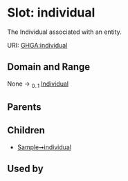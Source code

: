 
# Slot: individual


The Individual associated with an entity.

URI: [GHGA:individual](https://w3id.org/GHGA/individual)


## Domain and Range

None &#8594;  <sub>0..1</sub> [Individual](Individual.md)

## Parents


## Children

 *  [Sample➞individual](Sample_individual.md)

## Used by

